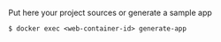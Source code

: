 Put here your project sources or generate a sample app
```
$ docker exec <web-container-id> generate-app
```
